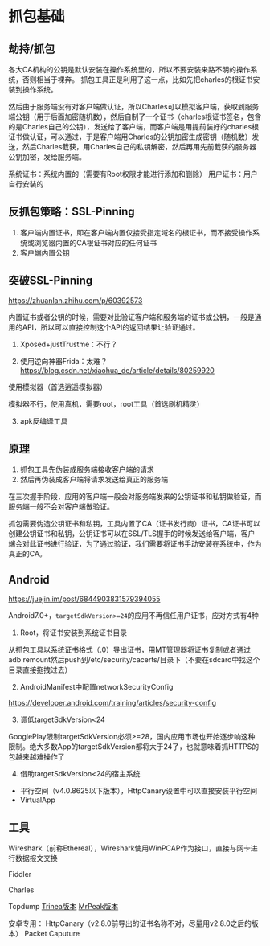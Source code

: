 # 抓包基础

## 劫持/抓包

各大CA机构的公钥是默认安装在操作系统里的，所以不要安装来路不明的操作系统，否则相当于裸奔。
抓包工具正是利用了这一点，比如先把charles的根证书安装到操作系统。

然后由于服务端没有对客户端做认证，所以Charles可以模拟客户端，获取到服务端公钥（用于后面加密随机数），然后自制了一个证书（charles根证书签名，包含的是Charles自己的公钥），发送给了客户端，而客户端是用提前装好的charles根证书做认证，可以通过，于是客户端用Charles的公钥加密生成密钥（随机数）发送，然后Charles截获，用Charles自己的私钥解密，然后再用先前截获的服务器公钥加密，发给服务端。

系统证书：系统内置的（需要有Root权限才能进行添加和删除）
用户证书：用户自行安装的

## 反抓包策略：SSL-Pinning

1. 客户端内置证书，即在客户端内置仅接受指定域名的根证书，而不接受操作系统或浏览器内置的CA根证书对应的任何证书
2. 客户端内置公钥

## 突破SSL-Pinning

https://zhuanlan.zhihu.com/p/60392573

内置证书或者公钥的时候，需要对比验证客户端和服务端的证书或公钥，一般是通用的API，所以可以直接控制这个API的返回结果让验证通过。

1. Xposed+justTrustme：不行？

2. 使用逆向神器Frida：太难？
https://blog.csdn.net/xiaohua_de/article/details/80259920

使用模拟器（首选逍遥模拟器）

模拟器不行，使用真机，需要root，root工具（首选刷机精灵）

3. apk反编译工具


## 原理

1. 抓包工具先伪装成服务端接收客户端的请求
2. 然后再伪装成客户端将请求发送给真正的服务端


在三次握手阶段，应用的客户端一般会对服务端发来的公钥证书和私钥做验证，而服务端一般不会对客户端做验证。

抓包需要伪造公钥证书和私钥，工具内置了CA（证书发行商）证书，CA证书可以创建公钥证书和私钥，公钥证书可以在SSL/TLS握手的时候发送给客户端，客户端会对此证书进行验证，为了通过验证，我们需要将证书手动安装在系统中，作为真正的CA。

## Android

<https://juejin.im/post/6844903831579394055>

Android7.0+，`targetSdkVersion>=24`的应用不再信任用户证书，应对方式有4种

1. Root，将证书安装到系统证书目录

从抓包工具以系统证书格式（.0）导出证书，用MT管理器将证书复制或者通过adb remount然后push到/etc/security/cacerts/目录下（不要在sdcard中找这个目录直接拖拽过去）

2. AndroidManifest中配置networkSecurityConfig

<https://developer.android.com/training/articles/security-config>

3. 调低targetSdkVersion<24

GooglePlay限制targetSdkVersion必须>=28，国内应用市场也开始逐步响这种限制。绝大多数App的targetSdkVersion都将大于24了，也就意味着抓HTTPS的包越来越难操作了

4. 借助targetSdkVersion<24的宿主系统
  - 平行空间（v4.0.8625以下版本），HttpCanary设置中可以直接安装平行空间
  - VirtualApp

## 工具

Wireshark（前称Ethereal），Wireshark使用WinPCAP作为接口，直接与网卡进行数据报文交换

Fiddler

Charles

Tcpdump
[Trinea版本](http://www.trinea.cn/android/tcpdump_wireshark/)
[MrPeak版本](http://mrpeak.cn/blog/tutorial-tcpdump/)

安卓专用：
HttpCanary（v2.8.0前导出的证书名称不对，尽量用v2.8.0之后的版本）
Packet Caputure